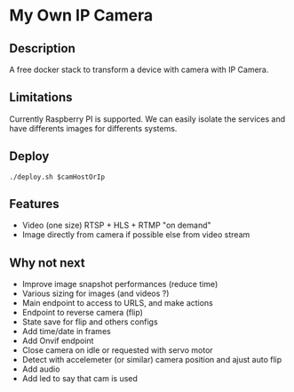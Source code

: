 # My Own IP Camera

## Description

A free docker stack to transform a device with camera with IP Camera.

## Limitations

Currently Raspberry PI is supported. We can easily isolate the services and have differents images for differents systems.

## Deploy

`./deploy.sh $camHostOrIp`

## Features

- Video (one size) RTSP + HLS + RTMP "on demand"
- Image directly from camera if possible else from video stream

## Why not next

- Improve image snapshot performances (reduce time)
- Various sizing for images (and videos ?)
- Main endpoint to access to URLS, and make actions
- Endpoint to reverse camera (flip)
- State save for flip and others configs
- Add time/date in frames
- Add Onvif endpoint
- Close camera on idle or requested with servo motor
- Detect with accelemeter (or similar) camera position and ajust auto flip
- Add audio
- Add led to say that cam is used
